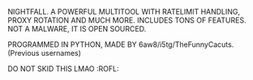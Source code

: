 NIGHTFALL.
A POWERFUL MULTITOOL WITH RATELIMIT HANDLING, PROXY ROTATION AND MUCH MORE.
INCLUDES TONS OF FEATURES.
NOT A MALWARE, IT IS OPEN SOURCED.

PROGRAMMED IN PYTHON, MADE BY 6aw8/i5tg/TheFunnyCacuts. (Previous usernames)


DO NOT SKID THIS LMAO :ROFL:
